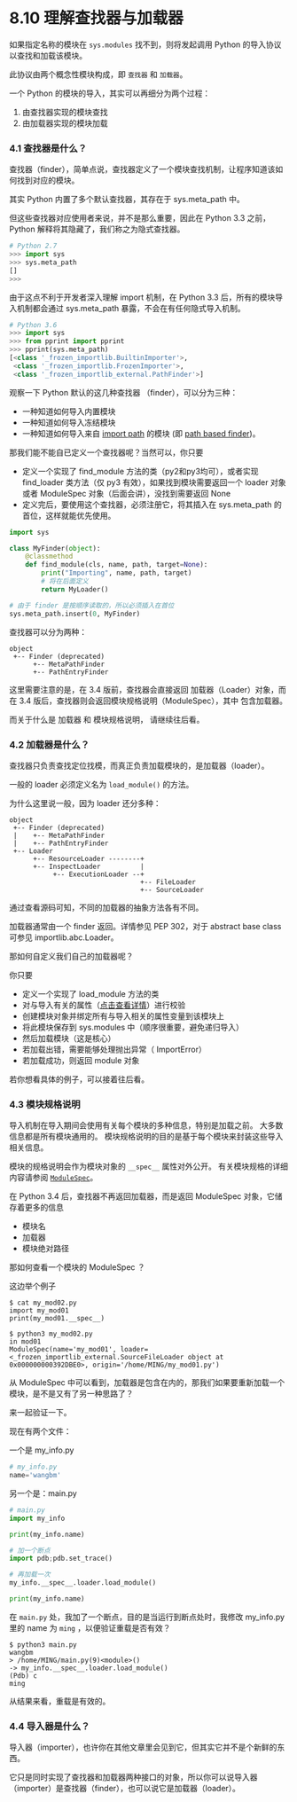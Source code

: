 # 8.10 理解查找器与加载器

如果指定名称的模块在 `sys.modules` 找不到，则将发起调用 Python 的导入协议以查找和加载该模块。 

此协议由两个概念性模块构成，即 `查找器` 和 `加载器`。 

一个 Python 的模块的导入，其实可以再细分为两个过程：

1. 由查找器实现的模块查找
2. 由加载器实现的模块加载

### 4.1 查找器是什么？

查找器（finder），简单点说，查找器定义了一个模块查找机制，让程序知道该如何找到对应的模块。

其实 Python 内置了多个默认查找器，其存在于 sys.meta_path 中。

但这些查找器对应使用者来说，并不是那么重要，因此在 Python 3.3 之前， Python 解释将其隐藏了，我们称之为隐式查找器。

```python
# Python 2.7
>>> import sys
>>> sys.meta_path
[]
>>> 
```

由于这点不利于开发者深入理解 import 机制，在 Python 3.3 后，所有的模块导入机制都会通过 sys.meta_path 暴露，不会在有任何隐式导入机制。

```python
# Python 3.6
>>> import sys
>>> from pprint import pprint
>>> pprint(sys.meta_path)
[<class '_frozen_importlib.BuiltinImporter'>,
 <class '_frozen_importlib.FrozenImporter'>,
 <class '_frozen_importlib_external.PathFinder'>]
```

观察一下 Python 默认的这几种查找器 （finder），可以分为三种：

- 一种知道如何导入内置模块
- 一种知道如何导入冻结模块
- 一种知道如何导入来自 [import path](https://docs.python.org/zh-cn/3/glossary.html#term-import-path) 的模块 (即 [path based finder](https://docs.python.org/zh-cn/3/glossary.html#term-path-based-finder))。

那我们能不能自已定义一个查找器呢？当然可以，你只要

- 定义一个实现了 find_module 方法的类（py2和py3均可），或者实现 find_loader 类方法（仅 py3 有效），如果找到模块需要返回一个 loader 对象或者 ModuleSpec 对象（后面会讲），没找到需要返回 None
- 定义完后，要使用这个查找器，必须注册它，将其插入在 sys.meta_path 的首位，这样就能优先使用。

```python
import sys

class MyFinder(object):
    @classmethod
    def find_module(cls, name, path, target=None):
        print("Importing", name, path, target)
        # 将在后面定义
        return MyLoader()

# 由于 finder 是按顺序读取的，所以必须插入在首位
sys.meta_path.insert(0, MyFinder)
```

查找器可以分为两种：

```shell
object
 +-- Finder (deprecated)
      +-- MetaPathFinder
      +-- PathEntryFinder
```

这里需要注意的是，在 3.4 版前，查找器会直接返回 加载器（Loader）对象，而在 3.4 版后，查找器则会返回模块规格说明（ModuleSpec），其中 包含加载器。 

而关于什么是 加载器 和 模块规格说明， 请继续往后看。

### 4.2 加载器是什么？

查找器只负责查找定位找模，而真正负责加载模块的，是加载器（loader）。

一般的 loader 必须定义名为 ` load_module() ` 的方法。

为什么这里说一般，因为 loader 还分多种：

```shell
object
 +-- Finder (deprecated)
 |    +-- MetaPathFinder
 |    +-- PathEntryFinder
 +-- Loader
      +-- ResourceLoader --------+
      +-- InspectLoader          |
           +-- ExecutionLoader --+
                                 +-- FileLoader
                                 +-- SourceLoader
```

通过查看源码可知，不同的加载器的抽象方法各有不同。



加载器通常由一个 finder 返回。详情参见 PEP 302，对于 abstract base class 可参见 importlib.abc.Loader。

那如何自定义我们自己的加载器呢？

你只要

- 定义一个实现了 load_module 方法的类
- 对与导入有关的属性（[点击查看详情](https://docs.python.org/zh-cn/3/reference/import.html#import-related-module-attributes)）进行校验
- 创建模块对象并绑定所有与导入相关的属性变量到该模块上
- 将此模块保存到 sys.modules 中（顺序很重要，避免递归导入）
- 然后加载模块（这是核心）
- 若加载出错，需要能够处理抛出异常（ ImportError）
- 若加载成功，则返回 module 对象

若你想看具体的例子，可以接着往后看。

### 4.3 模块规格说明

导入机制在导入期间会使用有关每个模块的多种信息，特别是加载之前。 大多数信息都是所有模块通用的。 模块规格说明的目的是基于每个模块来封装这些导入相关信息。

模块的规格说明会作为模块对象的 `__spec__` 属性对外公开。 有关模块规格的详细内容请参阅 [`ModuleSpec`](https://docs.python.org/zh-cn/3/library/importlib.html#importlib.machinery.ModuleSpec)。

在 Python 3.4 后，查找器不再返回加载器，而是返回 ModuleSpec 对象，它储存着更多的信息

- 模块名
- 加载器
- 模块绝对路径

那如何查看一个模块的 ModuleSpec ？

这边举个例子

```shell
$ cat my_mod02.py
import my_mod01
print(my_mod01.__spec__)

$ python3 my_mod02.py
in mod01
ModuleSpec(name='my_mod01', loader=<_frozen_importlib_external.SourceFileLoader object at 0x000000000392DBE0>, origin='/home/MING/my_mod01.py')
```

从 ModuleSpec 中可以看到，加载器是包含在内的，那我们如果要重新加载一个模块，是不是又有了另一种思路了？

来一起验证一下。

现在有两个文件：

一个是 my_info.py

```python
# my_info.py
name='wangbm'
```

 另一个是：main.py

```python
# main.py
import my_info

print(my_info.name)

# 加一个断点
import pdb;pdb.set_trace()

# 再加载一次
my_info.__spec__.loader.load_module()

print(my_info.name)
```

在 `main.py` 处，我加了一个断点，目的是当运行到断点处时，我修改 my_info.py 里的 name 为 `ming` ，以便验证重载是否有效？

```shell
$ python3 main.py
wangbm
> /home/MING/main.py(9)<module>()
-> my_info.__spec__.loader.load_module()
(Pdb) c
ming
```

从结果来看，重载是有效的。



### 4.4 导入器是什么？

导入器（importer），也许你在其他文章里会见到它，但其实它并不是个新鲜的东西。

它只是同时实现了查找器和加载器两种接口的对象，所以你可以说导入器（importer）是查找器（finder），也可以说它是加载器（loader）。